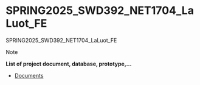 # SPRING2025_SWD392_NET1704_LaLuot_FE
SPRING2025_SWD392_NET1704_LaLuot_FE

> [!NOTE]  
> **List of project document, database, prototype,...**
> - [Documents](https://drive.google.com/drive/folders/1iHEEiOnIpzcuV7tz2-zbWyKv-QS1T_pP)
